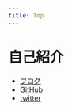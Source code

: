 ```yaml
---
title: Top
---
```


# 自己紹介

* [ブログ](http://yoshiki-utakata.hatenablog.com/)
* [GitHub](https://github.com/yoshikyoto)
* [twitter](https://twitter.com/yoshiki_utakata)

